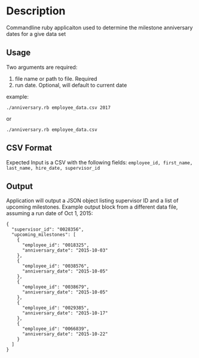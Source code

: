 # Description
Commandline ruby applicaiton used to determine the milestone anniversary dates for a give data set

## Usage
Two arguments are required:
1) file name or path to file. Required
2) run date. Optional, will default to current date

example:
```
./anniversary.rb employee_data.csv 2017
```
or 
```
./anniversary.rb employee_data.csv
```

## CSV Format
Expected Input is a CSV with the following fields:
`employee_id, first_name, last_name, hire_date, supervisor_id`


## Output
Application will output a JSON object listing supervisor ID and a list of upcoming milestones. Example output block from a different data file, assuming a run date of Oct 1, 2015:
```
{
  "supervisor_id": "0028356",
  "upcoming_milestones": [
    {
      "employee_id": "0018325",
      "anniversary_date": "2015-10-03"
    },
    {
      "employee_id": "0038576",
      "anniversary_date": "2015-10-05"
    },
    {
      "employee_id": "0038679",
      "anniversary_date": "2015-10-05"
    },
    {
      "employee_id": "0029385",
      "anniversary_date": "2015-10-17"
    },
    {
      "employee_id": "0066839",
      "anniversary_date": "2015-10-22"
    }
  ]
}
```